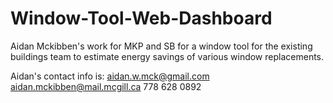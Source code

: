 # Window-Tool-Web-Dashboard
Aidan Mckibben's work for MKP and SB for a window tool for the existing buildings team to estimate energy savings of various window replacements.

Aidan's contact info is:
aidan.w.mck@gmail.com
aidan.mckibben@mail.mcgill.ca
778 628 0892